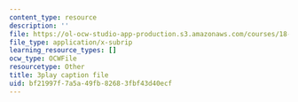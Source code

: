 ```yaml
---
content_type: resource
description: ''
file: https://ol-ocw-studio-app-production.s3.amazonaws.com/courses/18-01sc-single-variable-calculus-fall-2010/bf21997f7a5a49fb82683fbf43d40ecf_JXPe2J069c.srt
file_type: application/x-subrip
learning_resource_types: []
ocw_type: OCWFile
resourcetype: Other
title: 3play caption file
uid: bf21997f-7a5a-49fb-8268-3fbf43d40ecf
---
```

